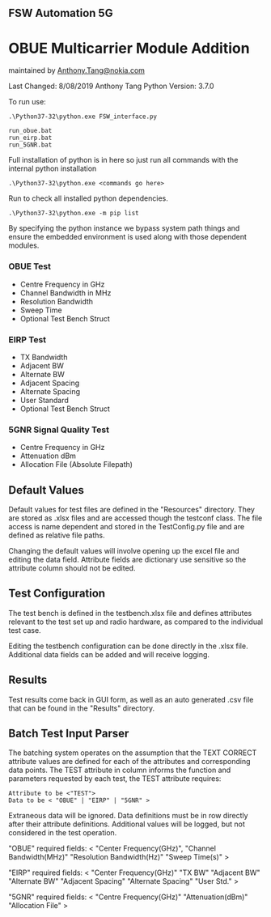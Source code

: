 ## FSW Automation 5G ##

# OBUE Multicarrier Module Addition #

maintained by Anthony.Tang@nokia.com

Last Changed: 8/08/2019 Anthony Tang
Python Version: 3.7.0

To run use:    

    .\Python37-32\python.exe FSW_interface.py

    run_obue.bat
    run_eirp.bat
    run_5GNR.bat

Full installation of python is in here so just run
all commands with the internal python installation

    .\Python37-32\python.exe <commands go here>


Run to check all installed python dependencies.

    .\Python37-32\python.exe -m pip list

By specifying the python instance we bypass system path things and ensure
the embedded environment is used along with those dependent modules.

### OBUE Test ###

- Centre Frequency in GHz
- Channel Bandwidth in MHz
- Resolution Bandwidth
- Sweep Time
- Optional Test Bench Struct


### EIRP Test ###

- TX Bandwidth
- Adjacent BW
- Alternate BW
- Adjacent Spacing
- Alternate Spacing
- User Standard
- Optional Test Bench Struct


### 5GNR Signal Quality Test ###

- Centre Frequency in GHz
- Attenuation dBm
- Allocation File (Absolute Filepath)


## Default Values ##

Default values for test files are defined in the "Resources" directory. They are
stored as .xlsx files and are accessed though the testconf class. The file
access is name dependent and stored in the TestConfig.py file and are defined
as relative file paths.

Changing the default values will involve opening up the excel file and editing
the data field. Attribute fields are dictionary use sensitive so the
attribute column should not be edited.  

## Test Configuration ##

The test bench is defined in the testbench.xlsx file and defines attributes
relevant to the test set up and radio hardware, as compared to the individual
test case.

Editing the testbench configuration can be done directly in the .xlsx file.
Additional data fields can be added and will receive logging.

## Results ##

Test results come back in GUI form, as well as an auto generated .csv file
that can be found in the "Results" directory.


## Batch Test Input Parser #

The batching system operates on the assumption that the TEXT CORRECT
attribute values are defined for each of the attributes and corresponding
data points. The TEST attribute in column informs the function and parameters
requested by each test, the TEST attribute requires:

    Attribute to be <"TEST">
    Data to be < "OBUE" | "EIRP" | "5GNR" >

Extraneous data will be ignored. Data definitions must be in row directly
after their attribute definitions.
Additional values will be logged, but not considered in the test operation.

"OBUE" required fields:
	<
	"Center Frequency(GHz)",
	"Channel Bandwidth(MHz)"
	"Resolution Bandwidth(Hz)"
	"Sweep Time(s)"
	>

"EIRP" required fields:
	<
  "Center Frequency(GHz)"
	"TX BW"
	"Adjacent BW"
	"Alternate BW"
	"Adjacent Spacing"
	"Alternate Spacing"
	"User Std."
	>

"5GNR" required fields:
	<
	"Centre Frequency(GHz)"
	"Attenuation(dBm)"
	"Allocation File"
	>
